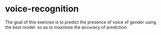# voice-recognition
The goal of this exercise is to predict the presence of voice of gender using the best model. so as to maximize the accuracy of  prediction.

